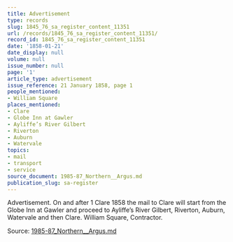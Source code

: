 ```yaml
---
title: Advertisement
type: records
slug: 1845_76_sa_register_content_11351
url: /records/1845_76_sa_register_content_11351/
record_id: 1845_76_sa_register_content_11351
date: '1858-01-21'
date_display: null
volume: null
issue_number: null
page: '1'
article_type: advertisement
issue_reference: 21 January 1858, page 1
people_mentioned:
- William Square
places_mentioned:
- Clare
- Globe Inn at Gawler
- Ayliffe’s River Gilbert
- Riverton
- Auburn
- Watervale
topics:
- mail
- transport
- service
source_document: 1985-87_Northern__Argus.md
publication_slug: sa-register
---
```


Advertisement.  On and after 1 Clare 1858 the mail to Clare will start from the Globe Inn at Gawler and proceed to Ayliffe’s River Gilbert, Riverton, Auburn, Watervale and then Clare.  William Square, Contractor.

Source: [1985-87_Northern__Argus.md](/downloads/markdown/1985-87_Northern__Argus.md)
